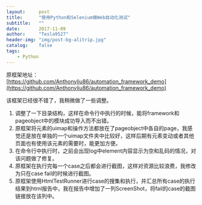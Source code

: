 ```yaml
---
layout:     post
title:      "使用Python和Selenium做Web自动化测试"
subtitle:   ""
date:       2017-11-09
author:     "Tesla9527"
header-img: "img/post-bg-alitrip.jpg"
catalog:    false
tags:
    - Python
---
```


原框架地址：
[https://github.com/Anthonyliu86/automation_framework_demo](https://github.com/Anthonyliu86/automation_framework_demo)

该框架已经很不错了，我稍微做了一些调整。
1. 调整了一下目录结构，这样在命令行中执行的时候，能将framework和pageobject中的模块成功导入而不出错。
2. 原框架将元素的uimap和操作方法都放在了pageobject中各自的page，我感觉还是放在单独的一个uimap文件夹中比较好，这样后期有元素变动或者其他页面也有使用该元素的需要时，能更加方便。
3. 在命令行中执行时，之前会出现log中element内容显示为空和乱码的情况，对该问题做了修复。
4. 原框架在执行完每一个case之后都会进行截图，这样对资源比较浪费，我修改为只在case fail的时候进行截图。
5. 原框架使用HtmlTestRunner进行case的搜集和执行，并汇总所有case的执行结果到html报告中，我在报告中增加了一列ScreenShot，将fail的case的截图链接放在该列中。
